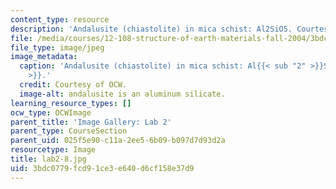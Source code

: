```yaml
---
content_type: resource
description: 'Andalusite (chiastolite) in mica schist: Al2SiO5. Courtesy of OCW.'
file: /media/courses/12-108-structure-of-earth-materials-fall-2004/3bdc0779fcd91ce3e640d6cf158e37d9_lab2-8.jpg
file_type: image/jpeg
image_metadata:
  caption: 'Andalusite (chiastolite) in mica schist: Al{{< sub "2" >}}SiO{{< sub "5"
    >}}.'
  credit: Courtesy of OCW.
  image-alt: andalusite is an aluminum silicate.
learning_resource_types: []
ocw_type: OCWImage
parent_title: 'Image Gallery: Lab 2'
parent_type: CourseSection
parent_uid: 025f5e90-c11a-2ee5-6b09-b097d7d93d2a
resourcetype: Image
title: lab2-8.jpg
uid: 3bdc0779-fcd9-1ce3-e640-d6cf158e37d9
---
```


